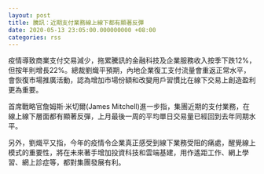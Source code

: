```yaml
---
layout: post
title: 騰訊：近期支付業務線上線下都有顯著反彈
date: 2020-05-13 23:05:00.000000000 +08:00
categories: rss
---
```


疫情導致商業支付交易減少，拖累騰訊的金融科技及企業服務收入按季下跌12%，但按年則增長22%。總裁劉熾平預期，內地企業復工支付流量會重返正常水平，會恢復市場推廣活動，認為增加市場份額和改變用戶習慣比在線下交易上創造盈利更為重要。

首席戰略官詹姆斯‧米切爾(James Mitchell)進一步指，集團近期的支付業務，在線上線下層面都有顯著反彈，上月最後一周的平均單日交易量已經回到去年同期水平。

另外，劉熾平又指，今年的疫情令企業真正感受到線下業務受阻的痛處，醒覺線上模式的重要性，將在未來著手增加投資科技和雲端基建，用作遙距工作、網上學習、網上診症等，都對集團發展有利。

